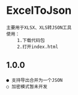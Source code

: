 # ExcelToJson
    
    主要用于XLSX、XLS转JSON工具
    使用：
        1.下载代码包
        2.打开index.html

## 1.0.0
    
    ● 支持导出合并为一个JSON
    ○ 加密模式暂未开发
